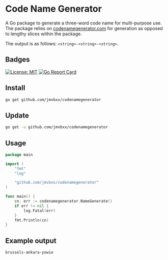 # Code Name Generator

A Go package to generate a three-word code name for multi-purpose use. The package relies on
[codenamegenerator.com](https://codenamegenerator.com) for generation as opposed to lengthy slices within the package.

The output is as follows: `<string>-<string>-<string>`.

## Badges

[![License: MIT](https://img.shields.io/badge/License-MIT-yellow.svg)](https://opensource.org/licenses/MIT)
[![Go Report Card](https://goreportcard.com/badge/github.com/jmvbxx/codenamegenerator)](https://goreportcard.com/report/github.com/jmvbxx/codenamegenerator)

## Install

```bash
go get github.com/jmvbxx/codenamegenerator
```

## Update

```bash
go get -u github.com/jmvbxx/codenamegenerator
```

## Usage

```go
package main

import (
	"fmt"
	"log"

	"github.com/jmvbxx/codenamegenerator"
)

func main() {
	cn, err := codenamegenerator.NameGenerate()
	if err != nil {
		log.Fatal(err)
	}
	fmt.Println(cn)
}
```

## Example output
`brussels-ankara-yowie`
